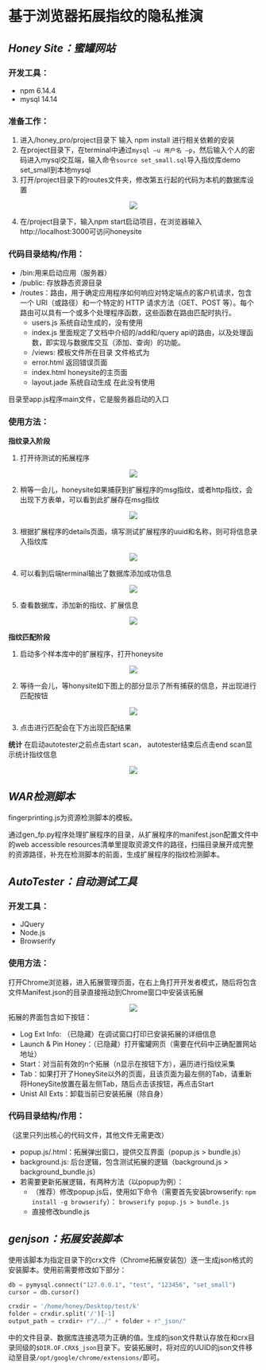 基于浏览器拓展指纹的隐私推演
============================

___Honey Site：蜜罐网站___
---------------
### 开发工具：
+ npm 6.14.4
+ mysql 14.14

### 准备工作：
1. 进入/honey_pro/project目录下 输入 npm install 进行相关依赖的安装
2. 在project目录下，在terminal中通过`mysql –u 用户名 –p`，然后输入个人的密码进入mysql交互端，输入命令`source set_small.sql`导入指纹库demo set_small到本地mysql
3. 打开/project目录下的routes文件夹，修改第五行起的代码为本机的数据库设置
<div align=center><img src='figures/h1.jpg'/></div>

4. 在/project目录下，输入npm start启动项目，在浏览器输入http://localhost:3000可访问honeysite

### 代码目录结构/作用：
+ /bin:用来启动应用（服务器）
+ /public: 存放静态资源目录
+ /routes：路由，用于确定应用程序如何响应对特定端点的客户机请求，包含一个 URI（或路径）和一个特定的 HTTP 请求方法（GET、POST 等）。每个路由可以具有一个或多个处理程序函数，这些函数在路由匹配时执行。
    - users.js 系统自动生成的，没有使用
    - index.js 里面规定了文档中介绍的/add和/query api的路由，以及处理函数，即实现与数据库交互（添加、查询）的功能。
    - /views: 模板文件所在目录 文件格式为
    - error.html 返回错误页面
    - index.html honeysite的主页面
    - layout.jade 系统自动生成 在此没有使用

目录至app.js程序main文件，它是服务器启动的入口

### 使用方法：
__指纹录入阶段__
1. 打开待测试的拓展程序  
<div align=center><img src='figures/h2.jpg'/></div>

2. 稍等一会儿，honeysite如果捕获到扩展程序的msg指纹，或者http指纹，会出现下方表单，可以看到此扩展存在msg指纹  
<div align=center><img src='figures/h3.jpg'/></div>

3. 根据扩展程序的details页面，填写测试扩展程序的uuid和名称，则可将信息录入指纹库  
<div align=center><img src='figures/h4.jpg'/></div>

4. 可以看到后端terminal输出了数据库添加成功信息  
<div align=center><img src='figures/h5.jpg'/></div>

5. 查看数据库，添加新的指纹、扩展信息  
<div align=center><img src='figures/h6.jpg'/></div>

__指纹匹配阶段__
1. 启动多个样本库中的扩展程序，打开honeysite  
<div align=center><img src='figures/h7.jpg'/></div>

2. 等待一会儿，等honysite如下图上的部分显示了所有捕获的信息，并出现进行匹配按钮
<div align=center><img src='figures/h8.jpg'/></div>

3. 点击进行匹配会在下方出现匹配结果

__统计__
在启动autotester之前点击start scan， autotester结束后点击end scan显示统计指纹信息  
<div align=center><img src='figures/h9.jpg'/></div>

___WAR检测脚本___ 
---------------
fingerprinting.js为资源检测脚本的模板。

通过gen_fp.py程序处理扩展程序的目录，从扩展程序的manifest.json配置文件中的web accessible resources清单里提取资源文件的路径，扫描目录展开成完整的资源路径，补充在检测脚本的前面，生成扩展程序的指纹检测脚本。




___AutoTester：自动测试工具___
---------------
### 开发工具：
+ JQuery
+ Node.js
+ Browserify

### 使用方法：
打开Chrome浏览器，进入拓展管理页面，在右上角打开开发者模式，随后将包含文件Manifest.json的目录直接拖动到Chrome窗口中安装该拓展
<div align=center><img src='figures/a1.jpg'/></div>
拓展的界面包含如下按钮：  

+ Log Ext Info: （已隐藏）在调试窗口打印已安装拓展的详细信息
+ Launch & Pin Honey：（已隐藏）打开蜜罐网页（需要在代码中正确配置网站地址）
+ Start：对当前有效的n个拓展（n显示在按钮下方），遍历进行指纹采集
+ Tab：如果打开了HoneySite以外的页面，且该页面为最左侧的Tab，请重新将HoneySite放置在最左侧Tab，随后点击该按钮，再点击Start
+ Unist All Exts：卸载当前已安装拓展（除自身）

### 代码目录结构/作用：
（这里只列出核心的代码文件，其他文件无需更改）
+ popup.js/.html：拓展弹出窗口，提供交互界面（popup.js > bundle.js）
+ background.js: 后台逻辑，包含测试拓展的逻辑（background.js > background_bundle.js）
+ 若需要更新拓展逻辑，有两种方法（以popup为例）：
    - （推荐）修改popup.js后，使用如下命令（需要首先安装browserify: `npm install -g browserify`）：
    `browserify popup.js > bundle.js`
    - 直接修改bundle.js

___genjson：拓展安装脚本___
---------------

使用该脚本为指定目录下的crx文件（Chrome拓展安装包）逐一生成json格式的安装脚本。使用前需要修改如下部分：

```python
db = pymysql.connect("127.0.0.1", "test", "123456", "set_small")
cursor = db.cursor()

crxdir = '/home/honey/Desktop/test/k'
folder = crxdir.split('/')[-1]
output_path = crxdir+ r"/../" + folder + r"_json/"
```

中的文件目录、数据库连接选项为正确的值。生成的json文件默认存放在和crx目录同级的`$DIR.OF.CRX$_json`目录下。安装拓展时，将对应的UUID的json文件移动至目录`/opt/google/chrome/extensions/`即可。
